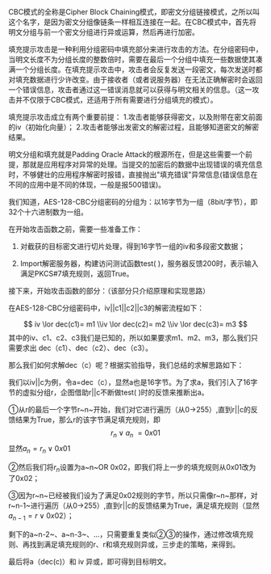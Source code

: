 CBC模式的全称是Cipher Block Chaining模式，即密文分组链接模式，之所以叫这个名字，是因为密文分组像链条一样相互连接在一起。在CBC模式中，首先将明文分组与前一个密文分组进行异或运算，然后再进行加密。

填充提示攻击是一种利用分组密码中填充部分来进行攻击的方法。在分组密码中，当明文长度不为分组长度的整数倍时，需要在最后一个分组中填充一些数据使其凑满一个分组长度。在填充提示攻击中，攻击者会反复发送一段密文，每次发送时都对填充数据进行少许改变。由于接收者（或者说服务器）在无法正确解密时会返回一个错误信息，攻击者通过这一错误消息就可以获得与明文相关的信息。（这一攻击并不仅限于CBC模式，还适用于所有需要进行分组填充的模式）。

填充提示攻击成立有两个重要前提：
1.攻击者能够获得密文，以及附带在密文前面的iv（初始化向量）；
2.攻击者能够出发密文的解密过程，且能够知道密文的解密结果。

明文分组和填充就是Padding Oracle Attack的根源所在，但是这些需要⼀个前提，那就是应用程序对异常的处理。当提交的加密后的数据中出现错误的填充信息时，不够健壮的应用程序解密时报错，直接抛出"填充错误"异常信息(错误信息在不同的应用中是不同的体现，一般是报500错误)。


我们知道，AES-128-CBC分组密码的分组为：以16字节为一组（8bit/字节），即32个十六进制数为一组。

在开始攻击函数之前，需要一些准备工作：

1.  对截获的目标密文进行切片处理，得到16字节一组的iv和多段密文数据；

2.  Import解密服务器，构建访问测试函数test( )，服务器反馈200时，表示输入满足PKCS#7填充规则，返回True。

接下来，开始攻击函数的部分：（该部分只介绍原理和实现思路）

在AES-128-CBC分组密码中，iv\|\|c1\|\|c2\|\|c3的解密流程如下：

$$
iv \lor dec(c1)= m1
\\iv \lor dec(c2)= m2
\\iv \lor dec(c3)= m3
$$
其中的iv、c1、c2、c3我们是已知的，所以如果要求m1、m2、m3，那么我们只需要求出 dec（c1）、dec（c2）、dec（c3）。

那么我们如何求解dec（c）呢？根据实验指导，我们总结的求解思路如下：

我们以iv\|\|c为例，令a=dec（c），显然a也是16字节。为了求a，我们引入了16字节的虚拟分组r，企图借助r\|\|c不断做test( )时的反馈来推断出a。

①从r的最后一个字节r~n~开始，我们对它进行遍历（从0-\>255）,直到r\|\|c的反馈结果为True，那么r的该字节满足填充规则，即
$$
r_n\lor a_n~=0x01
$$
显然$a_n=r_n \lor 0x01$

②然后我们将$r_n$设置为a~n~OR 0x02，即我们将上一步的填充规则从0x01改为了0x02；

③因为r~n~已经被我们设为了满足0x02规则的字节，所以只需像r~n~那样，对r~n-1~进行遍历（从0-\>255）,直到r\|\|c的反馈结果为True，满足填充规则（显然$a_{n-1}=r\lor 0x02$）；

剩下的a~n-2~、a~n-3~、\...，只需要重复类似②③的操作，通过修改填充规则、再找到满足填充规则的r、r和填充规则异或，三步走的策略，来得到。

最后将a（dec(c)）和 iv 异或，即可得到目标明文。

